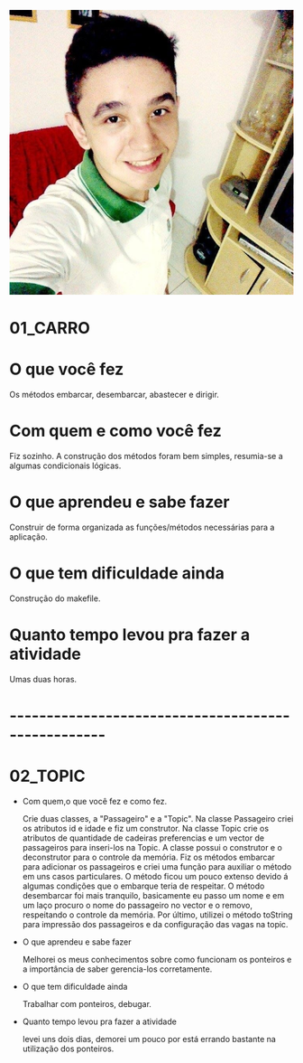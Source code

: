 ![](minha_foto.jpg)

# 01_CARRO

# O que você fez
   Os métodos embarcar, desembarcar, abastecer e dirigir.
# Com quem e como você fez
   Fiz sozinho. A construção dos  métodos  foram  bem simples, resumia-se a algumas  condicionais lógicas.
# O que aprendeu e sabe fazer
  Construir de forma organizada as funções/métodos necessárias para a aplicação.
# O que tem dificuldade ainda
  Construção  do  makefile.
# Quanto tempo levou pra fazer a atividade
  Umas duas horas.

# ---------------------------------------------------

# 02_TOPIC

- Com quem,o que você fez e como fez.

   Crie duas classes, a "Passageiro" e a "Topic". Na classe Passageiro criei os atributos
id e idade e fiz um construtor.
	Na classe Topic crie os atributos de quantidade de cadeiras preferencias e um vector
de passageiros para inseri-los na Topic. A classe possui o construtor e o deconstrutor para
o controle da memória. Fiz os métodos embarcar para adicionar os passageiros e criei uma
função para auxiliar o método em uns casos particulares. O método ficou um pouco extenso
devido á algumas condições que o embarque teria de respeitar.
	O método desembarcar foi mais tranquilo, basicamente eu passo um nome e em um laço
procuro o nome do passageiro no vector e o removo, respeitando o controle da memória.
	Por último, utilizei o método toString para impressão dos passageiros e da configuração
das vagas na topic.

- O que aprendeu e sabe fazer
  
	Melhorei os meus conhecimentos sobre como funcionam os ponteiros e a importância de saber
gerencia-los corretamente.

- O que tem dificuldade ainda
  
	Trabalhar com ponteiros, debugar.

- Quanto tempo levou pra fazer a atividade
  
	levei uns dois dias, demorei um pouco por está errando bastante na utilização
dos ponteiros.
